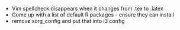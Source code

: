 * Vim spellcheck disappears when it changes from .tex to .latex
* Come up with a list of default R packages - ensure they can install
* remove xorg_config and put that into i3 config
